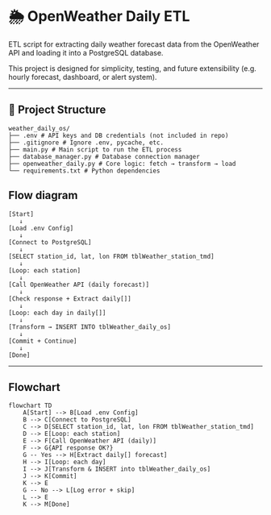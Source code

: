 # 🌦️ OpenWeather Daily ETL

ETL script for extracting daily weather forecast data from the OpenWeather API and loading it into a PostgreSQL database.

This project is designed for simplicity, testing, and future extensibility (e.g. hourly forecast, dashboard, or alert system).

---

## 📁 Project Structure

```
weather_daily_os/
├── .env # API keys and DB credentials (not included in repo)
├── .gitignore # Ignore .env, pycache, etc.
├── main.py # Main script to run the ETL process
├── database_manager.py # Database connection manager
├── openweather_daily.py # Core logic: fetch → transform → load
└── requirements.txt # Python dependencies
```

## Flow diagram
```
[Start]
   ↓
[Load .env Config]
   ↓
[Connect to PostgreSQL]
   ↓
[SELECT station_id, lat, lon FROM tblWeather_station_tmd]
   ↓
[Loop: each station]
   ↓
[Call OpenWeather API (daily forecast)]
   ↓
[Check response + Extract daily[]]
   ↓
[Loop: each day in daily[]]
   ↓
[Transform → INSERT INTO tblWeather_daily_os]
   ↓
[Commit + Continue]
   ↓
[Done]

```
---

## Flowchart
```mermaid
flowchart TD
    A[Start] --> B[Load .env Config]
    B --> C[Connect to PostgreSQL]
    C --> D[SELECT station_id, lat, lon FROM tblWeather_station_tmd]
    D --> E[Loop: each station]
    E --> F[Call OpenWeather API (daily)]
    F --> G{API response OK?}
    G -- Yes --> H[Extract daily[] forecast]
    H --> I[Loop: each day]
    I --> J[Transform & INSERT into tblWeather_daily_os]
    J --> K[Commit]
    K --> E
    G -- No --> L[Log error + skip]
    L --> E
    K --> M[Done]
```

